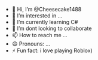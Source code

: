 - 👋 Hi, I’m @Cheesecake1488
- 👀 I’m interested in ...
- 🌱 I’m currently learning C#
- 💞️ I’m dont looking to collaborate
- 📫 How to reach me ...
- 😄 Pronouns: ...
- ⚡ Fun fact: i love playing Roblox)

<!---
Cheesecake1488/Cheesecake1488 is a ✨ special ✨ repository because its `README.md` (this file) appears on your GitHub profile.
You can click the Preview link to take a look at your changes.
--->
